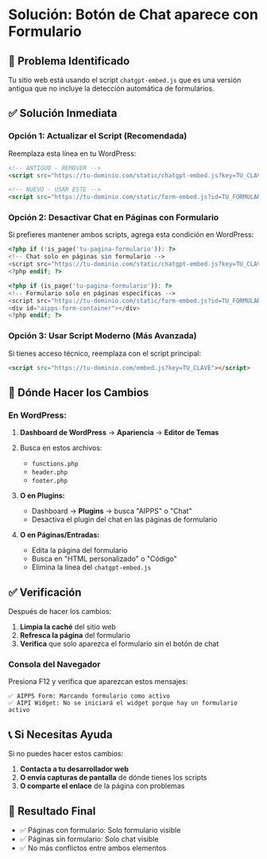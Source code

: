 # Solución: Botón de Chat aparece con Formulario

## 🚨 Problema Identificado

Tu sitio web está usando el script `chatgpt-embed.js` que es una versión antigua que no incluye la detección automática de formularios.

## ✅ Solución Inmediata

### Opción 1: Actualizar el Script (Recomendada)

Reemplaza esta línea en tu WordPress:
```html
<!-- ANTIGUO - REMOVER -->
<script src="https://tu-dominio.com/static/chatgpt-embed.js?key=TU_CLAVE"></script>

<!-- NUEVO - USAR ESTE -->
<script src="https://tu-dominio.com/static/form-embed.js?id=TU_FORMULARIO"></script>
```

### Opción 2: Desactivar Chat en Páginas con Formulario

Si prefieres mantener ambos scripts, agrega esta condición en WordPress:

```php
<?php if (!is_page('tu-pagina-formulario')): ?>
<!-- Chat solo en páginas sin formulario -->
<script src="https://tu-dominio.com/static/chatgpt-embed.js?key=TU_CLAVE"></script>
<?php endif; ?>

<?php if (is_page('tu-pagina-formulario')): ?>
<!-- Formulario solo en páginas específicas -->
<script src="https://tu-dominio.com/static/form-embed.js?id=TU_FORMULARIO"></script>
<div id="aipps-form-container"></div>
<?php endif; ?>
```

### Opción 3: Usar Script Moderno (Más Avanzada)

Si tienes acceso técnico, reemplaza con el script principal:
```html
<script src="https://tu-dominio.com/embed.js?key=TU_CLAVE"></script>
```

## 🔧 Dónde Hacer los Cambios

### En WordPress:

1. **Dashboard de WordPress** → **Apariencia** → **Editor de Temas**
2. Busca en estos archivos:
   - `functions.php`
   - `header.php`
   - `footer.php`

3. **O en Plugins:**
   - Dashboard → **Plugins** → busca "AIPPS" o "Chat"
   - Desactiva el plugin del chat en las páginas de formulario

4. **O en Páginas/Entradas:**
   - Edita la página del formulario
   - Busca en "HTML personalizado" o "Código"
   - Elimina la línea del `chatgpt-embed.js`

## ✅ Verificación

Después de hacer los cambios:

1. **Limpia la caché** del sitio web
2. **Refresca la página** del formulario
3. **Verifica** que solo aparezca el formulario sin el botón de chat

### Consola del Navegador

Presiona F12 y verifica que aparezcan estos mensajes:
```
✅ AIPPS Form: Marcando formulario como activo
✅ AIPI Widget: No se iniciará el widget porque hay un formulario activo
```

## 📞 Si Necesitas Ayuda

Si no puedes hacer estos cambios:

1. **Contacta a tu desarrollador web**
2. **O envía capturas de pantalla** de dónde tienes los scripts
3. **O comparte el enlace** de la página con problemas

## 🎯 Resultado Final

- ✅ Páginas con formulario: Solo formulario visible
- ✅ Páginas sin formulario: Solo chat visible  
- ✅ No más conflictos entre ambos elementos